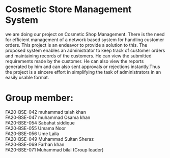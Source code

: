 # Cosmetic Store Management System
we are doing our project on Cosmetic Shop Management. There is the need for efficient management of a network based system for handling customer orders.
This project is an endeavor to provide a solution to this. The proposed system enables an administrator to keep track of customer orders and maintaining records of the customers. He can view the submitted requirements made by the customer. He can also view the reports generated by him and can also sent approvals or rejections instantly.Thus the project is a sincere effort in simplifying the task of administrators in an easily usable format.

# Group member:
FA20-BSE-042 muhammad talah khan <br>
FA20-BSE-047 muhammad Osama khan<br>
FA20-BSE-054 Sabahat siddique<br>
FA20-BSE-055 Umama Noor<br>
FA20-BSE-056 Ume Laila<br>
FA20-BSE-049 Muhammad Sultan Sheraz<br>
FA20-BSE-069 Farhan khan <br>
FA20-BSE-071 Muhammad bilal (Group leader) <br>
